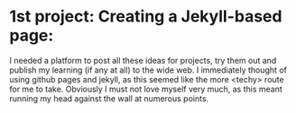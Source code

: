 # 1st project: Creating a Jekyll-based page:

I needed a platform to post all these ideas for projects, try them out and publish my learning (if any at all) to the wide web. I immediately thought of using github pages and jekyll, as this seemed like the more &lt;techy> route for me to take. Obviously I must not love myself very much, as this meant running my head against the wall at numerous points.
